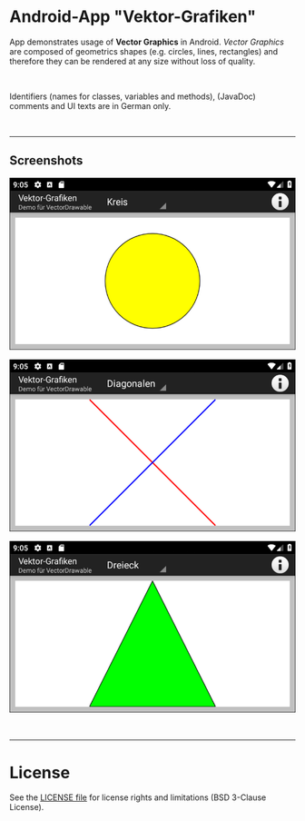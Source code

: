 # Android-App "Vektor-Grafiken"

App demonstrates usage of **Vector Graphics** in Android. *Vector Graphics* are composed of geometrics shapes
(e.g. circles, lines, rectangles) and therefore they can be rendered at any size without loss of quality.

<br>

Identifiers (names for classes, variables and methods), (JavaDoc) comments and UI texts are in German only.

<br>

----
## Screenshots

![Screenshot 1](screenshot_1.png)  

![Screenshot 2](screenshot_2.png)

![Screenshot 3](screenshot_3.png)


<br>

----
# License

See the [LICENSE file](LICENSE.md) for license rights and limitations (BSD 3-Clause License).

